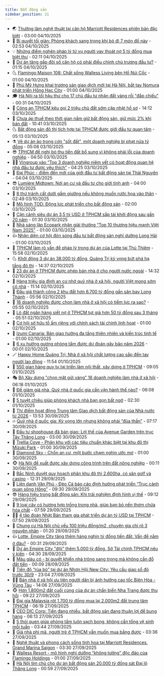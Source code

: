 ```yaml
---
title: Bất động sản
sidebar_position: 21
---
```


<!-- dantri-bat-dong-san:START -->
- 🌏 [Thưởng lãm nghệ thuật tại căn hộ Marriott Residences phiên bản đặc biệt](https://dantri.com.vn/bat-dong-san/thuong-lam-nghe-thuat-tai-can-ho-marriott-residences-phien-ban-dac-biet-20251004092104103.htm) - 03:00 04/10/2025
- 👹 [Bí quyết tối giản: Phòng khách sang trọng khi bỏ đi 7 món đồ này](https://dantri.com.vn/bat-dong-san/bi-quyet-toi-gian-phong-khach-sang-trong-khi-bo-di-7-mon-do-nay-20251003224823647.htm) - 02:53 04/10/2025
- 💡 [Những điểm nghẽn pháp lý từ vụ người vay thoát nợ 5 tỷ đồng mua biệt thự](https://dantri.com.vn/bat-dong-san/nhung-diem-nghen-phap-ly-tu-vu-nguoi-vay-thoat-no-5-ty-dong-mua-biet-thu-20251004083010101.htm) - 02:11 04/10/2025
- 🌋 [Dự án tăng gấp đôi số căn hộ có phải điều chỉnh chủ trương đầu tư?](https://dantri.com.vn/bat-dong-san/du-an-tang-gap-doi-so-can-ho-co-phai-dieu-chinh-chu-truong-dau-tu-20251004055620246.htm) - 01:15 04/10/2025
- 🌜 [Flamingo Maison 108: Chất sống Walless Living bên Hồ Núi Cốc](https://dantri.com.vn/bat-dong-san/flamingo-maison-108-chat-song-walless-living-ben-ho-nui-coc-20251004073153985.htm) - 01:00 04/10/2025
- 💃 [Phú Mỹ Hưng khai trương sàn giao dịch mới tại Hà Nội, bắt tay Nomura phát triển Hồng Hạc City](https://dantri.com.vn/bat-dong-san/phu-my-hung-khai-truong-san-giao-dich-moi-tai-ha-noi-bat-tay-nomura-phat-trien-hong-hac-city-20251003181320593.htm) - 01:00 04/10/2025
- 🎓 [Hà Nội ra tối hậu thư cho 17 chủ đầu tư nhận đất vàng rồi &quot;đắp chiếu&quot;](https://dantri.com.vn/bat-dong-san/ha-noi-ra-toi-hau-thu-cho-17-chu-dau-tu-nhan-dat-vang-roi-dap-chieu-20251004005449516.htm) - 00:31 04/10/2025
- 🌝 [Công an TPHCM kêu gọi 2 triệu chủ đất sớm cập nhật hồ sơ](https://dantri.com.vn/bat-dong-san/cong-an-tphcm-keu-goi-2-trieu-chu-dat-som-cap-nhat-ho-so-20251003195805416.htm) - 14:12 03/10/2025
- 🧐 [Chưa áp thuế theo thời gian nắm giữ bất động sản, giữ mức 2% khi bán đất](https://dantri.com.vn/bat-dong-san/chua-ap-thue-theo-thoi-gian-nam-giu-bat-dong-san-giu-muc-2-khi-ban-dat-20251003172802004.htm) - 10:41 03/10/2025
- 🌜 [Bất động sản đô thị tích hợp tại TPHCM được giới đầu tư quan tâm](https://dantri.com.vn/bat-dong-san/bat-dong-san-do-thi-tich-hop-tai-tphcm-duoc-gioi-dau-tu-quan-tam-20251003114648120.htm) - 05:13 03/10/2025
- ⚗️ [Vẽ dự án ảo trong cơn &quot;sốt đất&quot;, một doanh nghiệp bị phạt nửa tỷ đồng](https://dantri.com.vn/bat-dong-san/ve-du-an-ao-trong-con-sot-dat-mot-doanh-nghiep-bi-phat-nua-ty-dong-20251003113145979.htm) - 05:08 03/10/2025
- 😎 [TPHCM đề nghị bỏ thu tiền đất bổ sung vì không phải lỗi của doanh nghiệp](https://dantri.com.vn/bat-dong-san/tphcm-de-nghi-bo-thu-tien-dat-bo-sung-vi-khong-phai-loi-cua-doanh-nghiep-20251003112010204.htm) - 04:50 03/10/2025
- 🧑‍🏫 [Vingroup vào “Top 3 doanh nghiệp niêm yết có hoạt động quan hệ nhà đầu tư được yêu thích”](https://dantri.com.vn/bat-dong-san/vingroup-vao-top-3-doanh-nghiep-niem-yet-co-hoat-dong-quan-he-nha-dau-tu-duoc-yeu-thich-20251003111757148.htm) - 04:25 03/10/2025
- 💪 [Đại Phúc - điểm đến mới của giới đầu tư bất động sản tại Thái Nguyên](https://dantri.com.vn/bat-dong-san/dai-phuc-diem-den-moi-cua-gioi-dau-tu-bat-dong-san-tai-thai-nguyen-20251003105534028.htm) - 04:04 03/10/2025
- 😎 [Lumière Midtown: Nơi an cư và đầu tư cho giới tinh anh](https://dantri.com.vn/bat-dong-san/lumiere-midtown-noi-an-cu-va-dau-tu-cho-gioi-tinh-anh-20251002143159468.htm) - 04:00 03/10/2025
- 🧠 [8 thứ tránh cất dưới gầm giường nếu không muốn rước họa vào thân](https://dantri.com.vn/bat-dong-san/8-thu-tranh-cat-duoi-gam-giuong-neu-khong-muon-ruoc-hoa-vao-than-20251001213556256.htm) - 02:49 03/10/2025
- 🧰 [Mô hình TOD: Động lực phát triển cho bất động sản](https://dantri.com.vn/bat-dong-san/mo-hinh-tod-dong-luc-phat-trien-cho-bat-dong-san-20251002195031457.htm) - 02:00 03/10/2025
- 🤩 [Cận cảnh siêu dự án 3,5 tỷ USD ở TPHCM sắp tái khởi động sau gần 20 năm](https://dantri.com.vn/bat-dong-san/can-canh-sieu-du-an-35-ty-usd-o-tphcm-sap-tai-khoi-dong-sau-gan-20-nam-20251001222637347.htm) - 01:30 03/10/2025
- 🦆 [Nhà sáng lập Ecopark nhận giải thưởng “Top 10 thương hiệu mạnh Việt Nam 2025”](https://dantri.com.vn/bat-dong-san/nha-sang-lap-ecopark-nhan-giai-thuong-top-10-thuong-hieu-manh-viet-nam-2025-20251003073455576.htm) - 01:00 03/10/2025
- 👍 [Nhận diện cơ hội đón sóng đầu tư bất động sản nghỉ dưỡng Long Hải](https://dantri.com.vn/bat-dong-san/nhan-dien-co-hoi-don-song-dau-tu-bat-dong-san-nghi-duong-long-hai-20251002120907470.htm) - 01:00 03/10/2025
- 🙉 [TPHCM làm rõ vấn đề pháp lý trong dự án của Lotte tại Thủ Thiêm](https://dantri.com.vn/bat-dong-san/tphcm-lam-ro-van-de-phap-ly-trong-du-an-cua-lotte-tai-thu-thiem-20251002190202241.htm) - 15:58 02/10/2025
- 🌜 [Khởi động 3 dự án 38.000 tỷ đồng, Quảng Trị kỳ vọng bứt phá hạ tầng đô thị](https://dantri.com.vn/bat-dong-san/khoi-dong-3-du-an-38000-ty-dong-quang-tri-ky-vong-but-pha-ha-tang-do-thi-20251002113957068.htm) - 14:37 02/10/2025
- 🌋 [23 dự án ở TPHCM được phép bán nhà ở cho người nước ngoài](https://dantri.com.vn/bat-dong-san/23-du-an-o-tphcm-duoc-phep-ban-nha-o-cho-nguoi-nuoc-ngoai-20251002171427015.htm) - 14:32 02/10/2025
- 🥰 [Hàng triệu gia đình an cư nhờ quỹ nhà ở xã hội, người Việt mong sớm có nhà](https://dantri.com.vn/bat-dong-san/hang-trieu-gia-dinh-an-cu-nho-quy-nha-o-xa-hoi-nguoi-viet-mong-som-co-nha-20251002125623821.htm) - 11:14 02/10/2025
- 💯 [Đấu giá thành công 2 khu đất hơn 6.700 tỷ đồng gần sân bay Long Thành](https://dantri.com.vn/bat-dong-san/dau-gia-thanh-cong-2-khu-dat-hon-6700-ty-dong-gan-san-bay-long-thanh-20251002121629576.htm) - 05:56 02/10/2025
- 🤩 [18 doanh nghiệp được chọn làm nhà ở xã hội có tiềm lực ra sao?](https://dantri.com.vn/bat-dong-san/18-doanh-nghiep-duoc-chon-lam-nha-o-xa-hoi-co-tiem-luc-ra-sao-20251002104125808.htm) - 05:55 02/10/2025
- 💄 [Lô đất ngân hàng siết nợ ở TPHCM tụt giá hơn 50 tỷ đồng sau 3 tháng](https://dantri.com.vn/bat-dong-san/lo-dat-ngan-hang-siet-no-o-tphcm-tut-gia-hon-50-ty-dong-sau-3-thang-20251002122609259.htm) - 05:51 02/10/2025
- 🦍 [Cơ hội sở hữu tổ ấm riêng với chính sách tài chính linh hoạt](https://dantri.com.vn/bat-dong-san/co-hoi-so-huu-to-am-rieng-voi-chinh-sach-tai-chinh-linh-hoat-20251001200231281.htm) - 01:00 02/10/2025
- 🎡 [Izumi Canaria: Bản giao hưởng đa tầng thiên nhiên và kiến trúc tinh tế](https://dantri.com.vn/bat-dong-san/izumi-canaria-ban-giao-huong-da-tang-thien-nhien-va-kien-truc-tinh-te-20251001190318037.htm) - 01:00 02/10/2025
- 🐎 [6 xu hướng gương phòng tắm được dự đoán gây bão năm 2026](https://dantri.com.vn/bat-dong-san/6-xu-huong-guong-phong-tam-duoc-du-doan-gay-bao-nam-2026-20251001164839844.htm) - 00:01 02/10/2025
- 🪄 [Happy Home Quảng Trị: Nhà ở xã hội chất lượng cao sắp đến tay người lao động](https://dantri.com.vn/bat-dong-san/happy-home-quang-tri-nha-o-xa-hoi-chat-luong-cao-sap-den-tay-nguoi-lao-dong-20251001184315999.htm) - 11:54 01/10/2025
- 💼 [550 gian hàng quy tụ tại triển lãm nội thất, xây dựng ở TPHCM](https://dantri.com.vn/bat-dong-san/550-gian-hang-quy-tu-tai-trien-lam-noi-that-xay-dung-o-tphcm-20251001153522523.htm) - 09:05 01/10/2025
- 🎭 [Bộ Xây dựng &quot;chọn mặt gửi vàng&quot; 18 doanh nghiệp làm nhà ở xã hội](https://dantri.com.vn/bat-dong-san/bo-xay-dung-chon-mat-gui-vang-18-doanh-nghiep-lam-nha-o-xa-hoi-20251001120948083.htm) - 06:18 01/10/2025
- 🐻 [Để giảm giá nhà, Quỹ nhà ở quốc gia cần vận hành thế nào?](https://dantri.com.vn/bat-dong-san/de-giam-gia-nha-quy-nha-o-quoc-gia-can-van-hanh-the-nao-20251001065007180.htm) - 06:08 01/10/2025
- 💃 [5 tuyệt chiêu giúp phòng khách nhà bạn gọn bất ngờ](https://dantri.com.vn/bat-dong-san/5-tuyet-chieu-giup-phong-khach-nha-ban-gon-bat-ngo-20250930145611744.htm) - 02:30 01/10/2025
- 🦣 [Thí điểm hoạt động Trung tâm Giao dịch bất động sản của Nhà nước từ 2026](https://dantri.com.vn/bat-dong-san/thi-diem-hoat-dong-trung-tam-giao-dich-bat-dong-san-cua-nha-nuoc-tu-2026-20250930202345365.htm) - 13:53 30/09/2025
- 🔥 [Quỹ nhà ở quốc gia: Kỳ vọng lớn nhưng không phải “đũa thần”](https://dantri.com.vn/bat-dong-san/quy-nha-o-quoc-gia-ky-vong-lon-nhung-khong-phai-dua-than-20250930061805698.htm) - 07:17 30/09/2025
- 🤩 [Đầu tư shophouse đã bàn giao: Lợi thế của Avenue Garden trên trục Tây Thăng Long](https://dantri.com.vn/bat-dong-san/dau-tu-shophouse-da-ban-giao-loi-the-cua-avenue-garden-tren-truc-tay-thang-long-20250929200502375.htm) - 03:00 30/09/2025
- 🥳 [Trellia Cove - Phân khu với các tiêu chuẩn khác biệt tại khu đô thị Mizuki Park](https://dantri.com.vn/bat-dong-san/trellia-cove-phan-khu-voi-cac-tieu-chuan-khac-biet-tai-khu-do-thi-mizuki-park-20250929195906282.htm) - 01:00 30/09/2025
- 🤗 [Diamond Sky - Chốn an cư, một bước chạm nghìn ước mơ](https://dantri.com.vn/bat-dong-san/diamond-sky-chon-an-cu-mot-buoc-cham-nghin-uoc-mo-20250929140244566.htm) - 01:00 30/09/2025
- 🐵 [Hà Nội đề xuất được xây dựng công trình trên đất nông nghiệp](https://dantri.com.vn/bat-dong-san/ha-noi-de-xuat-duoc-xay-dung-cong-trinh-tren-dat-nong-nghiep-20250930011053449.htm) - 00:11 30/09/2025
- 🤖 [Bắc Ninh duyệt quy hoạch phân khu đô thị 2.600ha, có sân golf và casino](https://dantri.com.vn/bat-dong-san/bac-ninh-duyet-quy-hoach-phan-khu-do-thi-2600ha-co-san-golf-va-casino-20250929185640128.htm) - 12:31 29/09/2025
- 👺 [Liên danh Văn Phú - Đèo Cả báo cáo định hướng phát triển “Trục cảnh quan sông Hồng”](https://dantri.com.vn/bat-dong-san/lien-danh-van-phu-deo-ca-bao-cao-dinh-huong-phat-trien-truc-canh-quan-song-hong-20250929161332051.htm) - 09:30 29/09/2025
- 😎 [Hàng hiệu trong bất động sản: Khi trải nghiệm định hình vị thế](https://dantri.com.vn/bat-dong-san/hang-hieu-trong-bat-dong-san-khi-trai-nghiem-dinh-hinh-vi-the-20250929160824864.htm) - 09:12 29/09/2025
- 🤠 [9 loại cây có hương hợp trồng trong nhà, giúp bạn bỏ nến thơm chứa hóa chất](https://dantri.com.vn/bat-dong-san/9-loai-cay-co-huong-hop-trong-trong-nha-giup-ban-bo-nen-thom-chua-hoa-chat-20250915155320103.htm) - 07:59 29/09/2025
- 👨‍🏫 [4 tập đoàn Nhật Bản tham gia phát triển dự án tỷ USD tại TPHCM](https://dantri.com.vn/bat-dong-san/4-tap-doan-nhat-ban-tham-gia-phat-trien-du-an-ty-usd-tai-tphcm-20250929142957569.htm) - 07:50 29/09/2025
- 🧰 [Chung cư Hà Nội chủ yếu 100 triệu đồng/m2, chuyên gia chỉ rõ 3 nguyên nhân](https://dantri.com.vn/bat-dong-san/chung-cu-ha-noi-chu-yeu-100-trieu-dongm2-chuyen-gia-chi-ro-3-nguyen-nhan-20250929015810711.htm) - 01:20 29/09/2025
- 👍 [Lotte, Empire City tăng thêm hàng nghìn tỷ đồng tiền đất: Vấn đề nằm ở đâu?](https://dantri.com.vn/bat-dong-san/lotte-empire-city-tang-them-hang-nghin-ty-dong-tien-dat-van-de-nam-o-dau-20250929065340582.htm) - 00:31 29/09/2025
- 🌈 [Dự án Empire City &quot;đội&quot; thêm 5.000 tỷ đồng, Sở Tài chính TPHCM nêu ý kiến](https://dantri.com.vn/bat-dong-san/du-an-empire-city-doi-them-5000-ty-dong-so-tai-chinh-tphcm-neu-y-kien-20250928100718145.htm) - 04:30 28/09/2025
- 🐲 [Màu giàu có - bí quyết khiến nhà trông sang trọng mà không cần đồ đắt tiền](https://dantri.com.vn/bat-dong-san/mau-giau-co-bi-quyet-khien-nha-trong-sang-trong-ma-khong-can-do-dat-tien-20250722000013447.htm) - 00:09 28/09/2025
- 💄 [Tiến độ “rùa bò” tại dự án Nhơn Hội New City: Yêu cầu giao sổ đỏ trước 30/9](https://dantri.com.vn/bat-dong-san/tien-do-rua-bo-tai-du-an-nhon-hoi-new-city-yeu-cau-giao-so-do-truoc-309-20250926210734118.htm) - 23:04 27/09/2025
- 👨‍🏫 [Bán nhà ở xã hội ưu tiên người dân bị ảnh hưởng cao tốc Biên Hòa - Vũng Tàu](https://dantri.com.vn/bat-dong-san/ban-nha-o-xa-hoi-uu-tien-nguoi-dan-bi-anh-huong-cao-toc-bien-hoa-vung-tau-20250927175631426.htm) - 14:06 27/09/2025
- 🐵 [Hơn 1.800m2 đất cuối cùng của dự án chắn biển Nha Trang được thu hồi](https://dantri.com.vn/bat-dong-san/hon-1800m2-dat-cuoi-cung-cua-du-an-chan-bien-nha-trang-duoc-thu-hoi-20250926103320692.htm) - 09:22 27/09/2025
- 🎉 [Đại gia Malaysia rót 1.700 tỷ đồng mua lại 2.000m2 đất trung tâm TPHCM](https://dantri.com.vn/bat-dong-san/dai-gia-malaysia-rot-1700-ty-dong-mua-lai-2000m2-dat-trung-tam-tphcm-20250927121846623.htm) - 06:19 27/09/2025
- 💫 [CEO DIC Corp: Tiền đang nhiều, bất động sản đang thuận lợi để bung hàng](https://dantri.com.vn/kinh-doanh/ceo-dic-corp-tien-dang-nhieu-bat-dong-san-dang-thuan-loi-de-bung-hang-20250927075601786.htm) - 06:13 27/09/2025
- 🦄 [5 thói quen giúp phòng tắm luôn sạch bong, không cần tổng vệ sinh mỗi tuần](https://dantri.com.vn/bat-dong-san/5-thoi-quen-giup-phong-tam-luon-sach-bong-khong-can-tong-ve-sinh-moi-tuan-20250925160005167.htm) - 03:44 27/09/2025
- 🌮 [Giá nhà phi mã, người trẻ ở TPHCM vẫn muốn mua bằng được](https://dantri.com.vn/bat-dong-san/gia-nha-phi-ma-nguoi-tre-o-tphcm-van-muon-mua-bang-duoc-20250924063504363.htm) - 03:36 27/09/2025
- 💯 [Nghệ thuật và phong cách sống tinh hoa tại Marriott Residences, Grand Marina Saigon](https://dantri.com.vn/bat-dong-san/nghe-thuat-va-phong-cach-song-tinh-hoa-tai-marriott-residences-grand-marina-saigon-20250927095728140.htm) - 03:30 27/09/2025
- 🌊 [Walless Resort - mô hình nghỉ dưỡng “không tường” độc đáo của Flamingo Holdings](https://dantri.com.vn/bat-dong-san/walless-resort-mo-hinh-nghi-duong-khong-tuong-doc-dao-cua-flamingo-holdings-20250926210944282.htm) - 01:00 27/09/2025
- 🤖 [Hà Nội tìm chủ cho dự án bất động sản 20.000 tỷ đồng sát Đại lộ Thăng Long](https://dantri.com.vn/bat-dong-san/ha-noi-tim-chu-cho-du-an-bat-dong-san-20000-ty-dong-sat-dai-lo-thang-long-20250927005249229.htm) - 00:59 27/09/2025<!-- dantri-bat-dong-san:END -->
